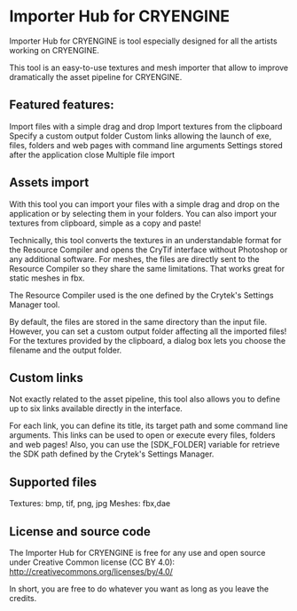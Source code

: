 Importer Hub for CRYENGINE
==========================

Importer Hub for CRYENGINE is tool especially designed for all the artists working on CRYENGINE.

This tool is an easy-to-use textures and mesh importer that allow to improve dramatically the asset pipeline for CRYENGINE.

Featured features:
-
Import files with a simple drag and drop
Import textures from the clipboard
Specify a custom output folder
Custom links allowing the launch of exe, files, folders and web pages with command line arguments
Settings stored after the application close
Multiple file import

Assets import
-
With this tool you can import your files with a simple drag and drop on the application or by selecting them in your folders.
You can also import your textures from clipboard, simple as a copy and paste!

Technically, this tool converts the textures in an understandable format for the Resource Compiler and opens the CryTif interface without Photoshop or any additional software.
For meshes, the files are directly sent to the Resource Compiler so they share the same limitations. That works great for static meshes in fbx.

The Resource Compiler used is the one defined by the Crytek's Settings Manager tool.

By default, the files are stored in the same directory than the input file. However, you can set a custom output folder affecting all the imported files!
For the textures provided by the clipboard, a dialog box lets you choose the filename and the output folder.

Custom links
-
Not exactly related to the asset pipeline, this tool also allows you to define up to six links available directly in the interface.

For each link, you can define its title, its target path and some command line arguments.
This links can be used to open or execute every files, folders and web pages!
Also, you can use the [SDK_FOLDER] variable for retrieve the SDK path defined by the Crytek's Settings Manager.

Supported files
-
Textures: bmp, tif, png, jpg
Meshes: fbx,dae

License and source code
-
The Importer Hub for CRYENGINE is free for any use and open source under Creative Common license (CC BY 4.0): http://creativecommons.org/licenses/by/4.0/

In short, you are free to do whatever you want as long as you leave the credits.
